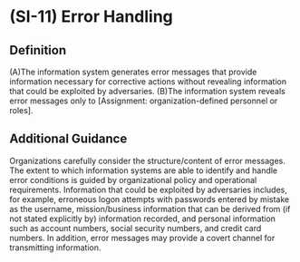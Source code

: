 
# (SI-11) Error Handling

## Definition

(A)The information system generates error messages that provide information necessary for corrective actions without revealing information that could be exploited by adversaries.
(B)The information system reveals error messages only to [Assignment: organization-defined personnel or roles].

## Additional Guidance

Organizations carefully consider the structure/content of error messages. The extent to which information systems are able to identify and handle error conditions is guided by organizational policy and operational requirements. Information that could be exploited by adversaries includes, for example, erroneous logon attempts with passwords entered by mistake as the username, mission/business information that can be derived from (if not stated explicitly by) information recorded, and personal information such as account numbers, social security numbers, and credit card numbers. In addition, error messages may provide a covert channel for transmitting information.
